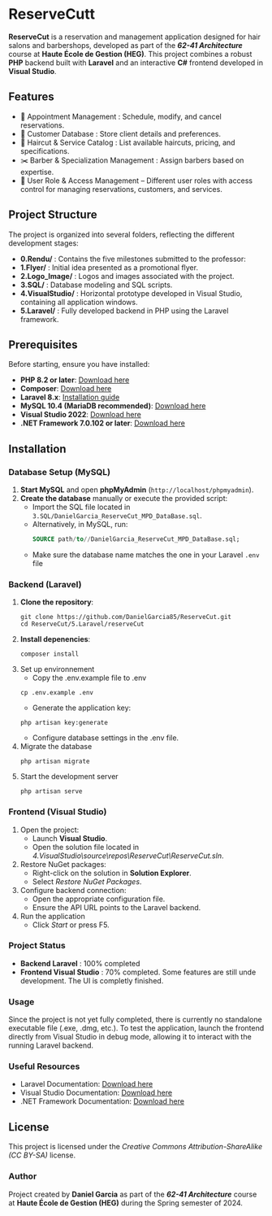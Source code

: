 # ReserveCutt

**ReserveCut** is a reservation and management application designed for hair salons and barbershops, developed as part of the ***62-41 Architecture*** course at **Haute École de Gestion (HEG)**. This project combines a robust **PHP** backend built with **Laravel** and an interactive **C#** frontend developed in **Visual Studio**.

## Features

- 📅 Appointment Management : Schedule, modify, and cancel reservations.
- 👤 Customer Database : Store client details and preferences.
- 💇 Haircut & Service Catalog : List available haircuts, pricing, and specifications.
- ✂️ Barber & Specialization Management : Assign barbers based on expertise.
- 🔐 User Role & Access Management – Different user roles with access control for managing reservations, customers, and services.

## Project Structure

The project is organized into several folders, reflecting the different development stages:

- **0.Rendu/** : Contains the five milestones submitted to the professor:
- **1.Flyer/** : Initial idea presented as a promotional flyer.
- **2.Logo_Image/** : Logos and images associated with the project.
- **3.SQL/** : Database modeling and SQL scripts.
- **4.VisualStudio/** : Horizontal prototype developed in Visual Studio, containing all application windows.
- **5.Laravel/** : Fully developed backend in PHP using the Laravel framework.

## Prerequisites

Before starting, ensure you have installed:

- **PHP 8.2 or later**: [Download here](https://www.php.net/downloads)
- **Composer**: [Download here](https://getcomposer.org/download/)
- **Laravel 8.x**: [Installation guide](https://laravel.com/docs/8.x/installation)
- **MySQL 10.4 (MariaDB recommended)**: [Download here](https://dev.mysql.com/downloads/)
- **Visual Studio 2022**: [Download here](https://visualstudio.microsoft.com/downloads/)
- **.NET Framework 7.0.102 or later**: [Download here](https://dotnet.microsoft.com/download/dotnet-framework)

## Installation

### Database Setup (MySQL)

1. **Start MySQL** and open **phpMyAdmin** (`http://localhost/phpmyadmin`).
2. **Create the database** manually or execute the provided script:
   - Import the SQL file located in `3.SQL/DanielGarcia_ReserveCut_MPD_DataBase.sql`.
   - Alternatively, in MySQL, run:
     ```sql
     SOURCE path/to//DanielGarcia_ReserveCut_MPD_DataBase.sql;
     ```
   - Make sure the database name matches the one in your Laravel `.env` file

### Backend (Laravel)

1. **Clone the repository**:
   ```shell
   git clone https://github.com/DanielGarcia85/ReserveCut.git
   cd ReserveCut/5.Laravel/reserveCut
   ```
2. **Install depenencies**:
   ```shell
   composer install
   ```
3. Set up environnement
   - Copy the .env.example file to .env
   ```shell
   cp .env.example .env
   ```
   - Generate the application key:
   ```shell
   php artisan key:generate
   ```
   - Configure database settings in the .env file.
4. Migrate the database
   ```shell
   php artisan migrate
   ```
5. Start the development server
   ```shell
   php artisan serve
   ```

### Frontend (Visual Studio)

1. Open the project:
   - Launch **Visual Studio**.
   - Open the solution file located in *4.VisualStudio\source\repos\ReserveCut\ReserveCut.sln*.
3. Restore NuGet packages:
   - Right-click on the solution in **Solution Explorer**.
   - Select *Restore NuGet Packages*.
5. Configure backend connection:
   - Open the appropriate configuration file.
   - Ensure the API URL points to the Laravel backend.
7. Run the application
   - Click *Start* or press F5.

### Project Status
- **Backend Laravel** : 100% completed
- **Frontend Visual Studio** : 70% completed. Some features are still unde development. The UI is completly finished.

### Usage

Since the project is not yet fully completed, there is currently no standalone executable file (.exe, .dmg, etc.). To test the application, launch the frontend directly from Visual Studio in debug mode, allowing it to interact with the running Laravel backend.

### Useful Resources

- Laravel Documentation: [Download here](https://laravel.com/docs/8.x)
- Visual Studio Documentation: [Download here](https://docs.microsoft.com/en-us/visualstudio/)
- .NET Framework Documentation: [Download here](https://docs.microsoft.com/en-us/dotnet/framework/)

## License
This project is licensed under the *Creative Commons Attribution-ShareAlike (CC BY-SA)* license.

### Author
Project created by **Daniel Garcia** as part of the ***62-41 Architecture*** course at **Haute École de Gestion (HEG)** during the Spring semester of 2024.




